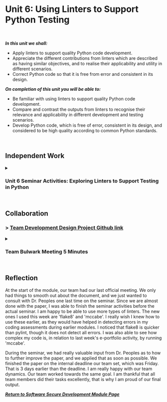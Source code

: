 <!--layout: page
title: "SSDCS Unit 6 "
permalink: /ssdcs_unit6-->

# Unit 6: Using Linters to Support Python Testing
<br>

_**In this unit we shall:** <br>_

- Apply linters to support quality Python code development.<br>
- Appreciate the different contributions from linters which are described as having similar objectives, and to realise their applicability and utility in different scenarios.<br>
- Correct Python code so that it is free from error and consistent in its design.<br>

_**On completion of this unit you will be able to:** <br>_
- Be familiar with using linters to support quality Python code development.<br>
- Compare and contrast the outputs from linters to recognise their relevance and applicability in different development and testing scenarios.<br>
- Develop Python code, which is free of error, consistent in its design, and considered to be high quality according to common Python standards.<br>
<br>

## Independent Work

<details><summary><h3>Unit 6 Seminar Activities: Exploring Linters to Support Testing in Python</h3></summary><br>  

<img src="images/ssdcs_unit6_seminar1.png?raw=true"/>
<img src="images/ssdcs_unit6_seminar1.1.png?raw=true"/>
<img src="images/ssdcs_unit6_seminar1.2.png?raw=true"/><br>
<img src="images/ssdcs_unit6_seminar2.png?raw=true"/>
<img src="images/ssdcs_unit6_seminar2.1.png?raw=true"/>
<img src="images/ssdcs_unit6_seminar2.2.png?raw=true"/>
<img src="images/ssdcs_unit6_seminar2.3.png?raw=true"/><br>
<img src="images/ssdcs_unit6_seminar3.png?raw=true"/>
<img src="images/ssdcs_unit6_seminar3.1.png?raw=true"/>
<img src="images/ssdcs_unit6_seminar3.2.png?raw=true"/><br>
<img src="images/ssdcs_unit6_seminar4.png?raw=true"/>
<img src="images/ssdcs_unit6_seminar4.1.png?raw=true"/>
</details><br>

## Collaboration
### > [Team Development Design Project Github link](www) 

<details><summary><h3>Team Bulwark Meeting 5 Minutes</h3></summary>
<br>
<img src="images/ssdcs_unit6_minutes.png?raw=true"/>
</details><br>

## Reflection

At the start of the module, our team had our last official meeting. We only had things to smooth out about the document, and we just wanted to consult with Dr. Peoples one last time on the seminar. Since we are almost done with the paper, I was able to finish the seminar activities before the actual seminar. I am happy to be able to use more types of linters. The new ones I used this week are 'flake8' and 'mccabe'. I really wish I knew how to use these earlier, as they would have helped in detecting errors in my coding assessments during earlier modules. I noticed that flake8 is quicker than pylint, though it does not detect all errors. I was also able to see how complex my code is, in relation to last week's e-portfolio activity, by running 'mccabe'. 

During the seminar, we had really valuable input from Dr. Peoples as to how to further improve the paper, and we applied that as soon as possible. We finished the paper on the internal deadline our team set, which was Friday. That is 3 days earlier than the deadline. I am really happy with our team dynamics. Our team worked towards the same goal. I am thankful that all team members did their tasks excellently, that is why I am proud of our final output. 

**_[Return to Software Secure Development Module Page](https://patzsantos.github.io/e-portfolio-uoeo/ssdcs_landing)_**
